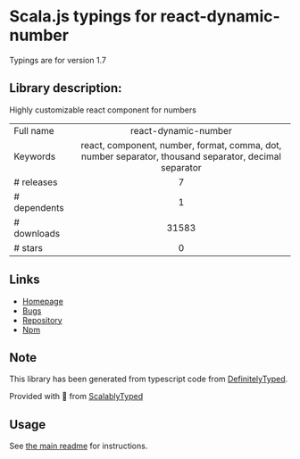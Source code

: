 
# Scala.js typings for react-dynamic-number

Typings are for version 1.7

## Library description:
Highly customizable react component for numbers

|                    |                 |
| ------------------ | :-------------: |
| Full name          | react-dynamic-number |
| Keywords           | react, component, number, format, comma, dot, number separator, thousand separator, decimal separator |
| # releases         | 7 |
| # dependents       | 1 |
| # downloads        | 31583 |
| # stars            | 0 |

## Links
- [Homepage](https://github.com/uhlryk/react-dynamic-number)
- [Bugs](https://github.com/uhlryk/react-dynamic-number/issues)
- [Repository](https://github.com/uhlryk/react-dynamic-number)
- [Npm](https://www.npmjs.com/package/react-dynamic-number)
    


## Note
This library has been generated from typescript code from [DefinitelyTyped](https://definitelytyped.org).

Provided with :purple_heart: from [ScalablyTyped](https://github.com/oyvindberg/ScalablyTyped)

## Usage
See [the main readme](../../readme.md) for instructions.


